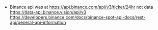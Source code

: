 - Binance api was at https://api.binance.com/api/v3/ticker/24hr not data
https://data-api.binance.vision/api/v3 https://developers.binance.com/docs/binance-spot-api-docs/rest-api/general-api-information